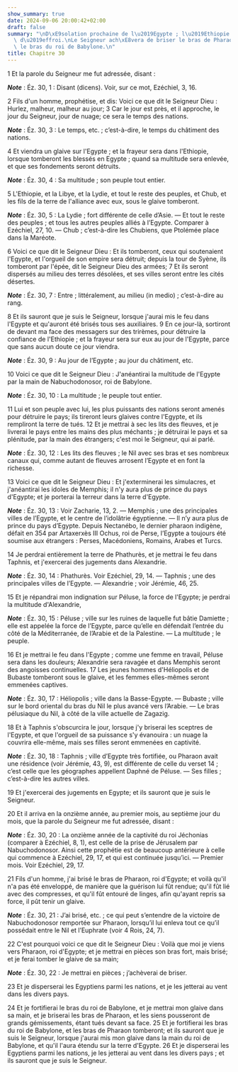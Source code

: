 ```yaml
---
show_summary: true
date: 2024-09-06 20:00:42+02:00
draft: false
summary: "\nD\xE9solation prochaine de l\u2019Egypte ; l\u2019Ethiopie en sera saisie\
  \ d\u2019effroi.\nLe Seigneur ach\xE8vera de briser le bras de Pharaon et fortifiera\
  \ le bras du roi de Babylone.\n"
title: Chapitre 30
---
```





1 Et la parole du Seigneur me fut adressée, disant :

***Note*** :  Éz. 30, 1 : Disant (dicens). Voir, sur ce mot, Ezéchiel, 3, 16.


2 Fils d'un homme, prophétise, et dis: Voici ce que dit le Seigneur Dieu : Hurlez, malheur, malheur au jour; 3 Car le jour est près, et il approche, le jour du Seigneur, jour de nuage; ce sera le temps des nations.

***Note*** :  Éz. 30, 3 : Le temps, etc. ; c’est-à-dire, le temps du châtiment des nations.

4 Et viendra un glaive sur l'Egypte ; et la frayeur sera dans l'Ethiopie, lorsque tomberont les blessés en Egypte ; quand sa multitude sera enlevée, et que ses fondements seront détruits.

***Note*** :  Éz. 30, 4 : Sa multitude ; son peuple tout entier.

5 L'Ethiopie, et la Libye, et la Lydie, et tout le reste des peuples, et Chub, et les fils de la terre de l'alliance avec eux, sous le glaive tomberont.

***Note*** :  Éz. 30, 5 : La Lydie ; fort différente de celle d’Asie. ― Et tout le reste des peuples ; et tous les autres peuples alliés à l’Egypte. Comparer à Ezéchiel, 27, 10. ― Chub ; c’est-à-dire les Chubiens, que Ptolémée place dans la Maréote.


6 Voici ce que dit le Seigneur Dieu : Et ils tomberont, ceux qui soutenaient l'Egypte, et l'orgueil de son empire sera détruit; depuis la tour de Syène, ils tomberont par l'épée, dit le Seigneur Dieu des armées; 7 Et ils seront dispersés au milieu des terres désolées, et ses villes seront entre les cités désertes.

***Note*** :  Éz. 30, 7 : Entre ; littéralement, au milieu (in medio) ; c’est-à-dire au rang.

8 Et ils sauront que je suis le Seigneur, lorsque j'aurai mis le feu dans l'Egypte et qu'auront été brisés tous ses auxiliaires. 9 En ce jour-là, sortiront de devant ma face des messagers sur des trirèmes, pour détruire la confiance de l'Ethiopie ; et la frayeur sera sur eux au jour de l'Egypte, parce que sans aucun doute ce jour viendra.

***Note*** :  Éz. 30, 9 : Au jour de l’Egypte ; au jour du châtiment, etc.


10 Voici ce que dit le Seigneur Dieu : J'anéantirai la multitude de l'Egypte par la main de Nabuchodonosor, roi de Babylone.

***Note*** :  Éz. 30, 10 : La multitude ; le peuple tout entier.

11 Lui et son peuple avec lui, les plus puissants des nations seront amenés pour détruire le pays; ils tireront leurs glaives contre l'Egypte, et ils rempliront la terre de tués. 12 Et je mettrai à sec les lits des fleuves, et je livrerai le pays entre les mains des plus méchants ; je détruirai le pays et sa plénitude, par la main des étrangers; c'est moi le Seigneur, qui ai parlé.

***Note*** :  Éz. 30, 12 : Les lits des fleuves ; le Nil avec ses bras et ses nombreux canaux qui, comme autant de fleuves arrosent l’Egypte et en font la richesse.


13 Voici ce que dit le Seigneur Dieu : Et j'exterminerai les simulacres, et j'anéantirai les idoles de Memphis; il n'y aura plus de prince du pays d'Egypte; et je porterai la terreur dans la terre d'Egypte.

***Note*** :  Éz. 30, 13 : Voir Zacharie, 13, 2. ― Memphis ; une des principales villes de l’Egypte, et le centre de l’idolâtrie égyptienne. ― Il n’y aura plus de prince du pays d’Egypte. Depuis Nectanébo, le dernier pharaon indigène, défait en 354 par Artaxerxès III Ochus, roi de Perse, l’Egypte a toujours été soumise aux étrangers : Perses, Macédoniens, Romains, Arabes et Turcs.

14 Je perdrai entièrement la terre de Phathurès, et je mettrai le feu dans Taphnis, et j'exercerai des jugements dans Alexandrie.

***Note*** :  Éz. 30, 14 : Phathurès. Voir Ezéchiel, 29, 14. ― Taphnis ; une des principales villes de l’Egypte. ― Alexandrie ; voir Jérémie, 46, 25.

15 Et je répandrai mon indignation sur Péluse, la force de l'Egypte; je perdrai la multitude d'Alexandrie,

***Note*** :  Éz. 30, 15 : Péluse ; ville sur les ruines de laquelle fut bâtie Damiette ; elle est appelée la force de l’Egypte, parce qu’elle en défendait l’entrée du côté de la Méditerranée, de l’Arabie et de la Palestine. ― La multitude ; le peuple.

16 Et je mettrai le feu dans l'Egypte ; comme une femme en travail, Péluse sera dans les douleurs; Alexandrie sera ravagée et dans Memphis seront des angoisses continuelles. 17 Les jeunes hommes d'Héliopolis et de Bubaste tomberont sous le glaive, et les femmes elles-mêmes seront emmenées captives.

***Note*** :  Éz. 30, 17 : Héliopolis ; ville dans la Basse-Egypte. ― Bubaste ; ville sur le bord oriental du bras du Nil le plus avancé vers l’Arabie. ― Le bras pélusiaque du Nil, à côté de la ville actuelle de Zagazig.

18 Et à Taphnis s'obscurcira le jour, lorsque j'y briserai les sceptres de l'Egypte, et que l'orgueil de sa puissance s'y évanouira : un nuage la couvrira elle-même, mais ses filles seront emmenées en captivité.

***Note*** :  Éz. 30, 18 : Taphnis ; ville d’Egypte très fortifiée, ou Pharaon avait une résidence (voir Jérémie, 43, 9), est différente de celle du verset 14 ; c’est celle que les géographes appellent Daphné de Péluse. ― Ses filles ; c’est-à-dire les autres villes.

19 Et j'exercerai des jugements en Egypte; et ils sauront que je suis le Seigneur.


20 Et il arriva en la onzième année, au premier mois, au septième jour du mois, que la parole du Seigneur me fut adressée, disant :

***Note*** :  Éz. 30, 20 : La onzième année de la captivité du roi Jéchonias (comparer à Ezéchiel, 8, 1), est celle de la prise de Jérusalem par Nabuchodonosor. Ainsi cette prophétie est de beaucoup antérieure à celle qui commence à Ezéchiel, 29, 17, et qui est continuée jusqu’ici. ― Premier mois. Voir Ezéchiel, 29, 17.


21 Fils d'un homme, j'ai brisé le bras de Pharaon, roi d'Egypte; et voilà qu'il n'a pas été enveloppé, de manière que la guérison lui fût rendue; qu'il fût lié avec des compresses, et qu'il fût entouré de linges, afin qu'ayant repris sa force, il pût tenir un glaive.

***Note*** :  Éz. 30, 21 : J’ai brisé, etc. ; ce qui peut s’entendre de la victoire de Nabuchodonosor remportée sur Pharaon, lorsqu’il lui enleva tout ce qu’il possédait entre le Nil et l’Euphrate (voir 4 Rois, 24, 7).


22 C'est pourquoi voici ce que dit le Seigneur Dieu : Voilà que moi je viens vers Pharaon, roi d'Egypte; et je mettrai en pièces son bras fort, mais brisé; et je ferai tomber le glaive de sa main;

***Note*** :  Éz. 30, 22 : Je mettrai en pièces ; j’achèverai de briser.

23 Et je disperserai les Egyptiens parmi les nations, et je les jetterai au vent dans les divers pays.


24 Et je fortifierai le bras du roi de Babylone, et je mettrai mon glaive dans sa main, et je briserai les bras de Pharaon, et les siens pousseront de grands gémissements, étant tués devant sa face. 25 Et je fortifierai les bras du roi de Babylone, et les bras de Pharaon tomberont; et ils sauront que je suis le Seigneur, lorsque j'aurai mis mon glaive dans la main du roi de Babylone, et qu'il l'aura étendu sur la terre d'Egypte. 26 Et je disperserai les Egyptiens parmi les nations, je les jetterai au vent dans les divers pays ; et ils sauront que je suis le Seigneur.

